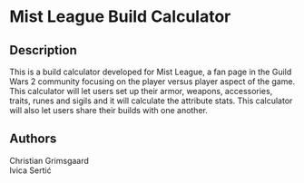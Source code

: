 Mist League Build Calculator
==========
## Description
This is a build calculator developed for Mist League, a fan page in the Guild Wars 2 community focusing on the player versus player aspect of the game. This calculator will let users set up their armor, weapons, accessories, traits, runes and sigils and it will calculate the attribute stats. This calculator will also let users share their builds with one another.

## Authors
Christian Grimsgaard  
Ivica Sertić
